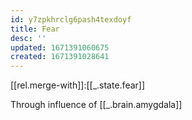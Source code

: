 ```yaml
---
id: y7zpkhrclg6pash4texdoyf
title: Fear
desc: ''
updated: 1671391060675
created: 1671391028641
---
```


[[rel.merge-with]]:[[_.state.fear]]

Through influence of [[_.brain.amygdala]]
